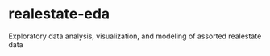 # realestate-eda
Exploratory data analysis, visualization, and modeling of assorted realestate data
